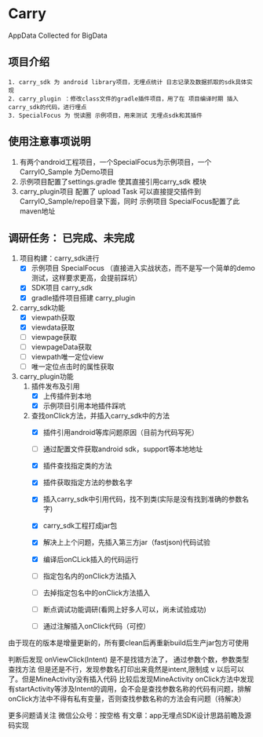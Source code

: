 # Carry
AppData Collected for BigData


## 项目介绍
    1. carry_sdk 为 android library项目，无埋点统计 日志记录及数据抓取的sdk具体实现
    2. carry_plugin ：修改class文件的gradle插件项目，用了在 项目编译时期 插入 carry_sdk的代码，进行埋点
    3. SpecialFocus 为 悦读圈 示例项目，用来测试 无埋点sdk和其插件
## 使用注意事项说明
1. 有两个android工程项目，一个SpecialFocus为示例项目，一个CarryIO_Sample 为Demo项目
2. 示例项目配置了settings.gradle 使其直接引用carry_sdk 模块
3. carry_plugin项目 配置了 upload Task 可以直接提交插件到 CarryIO_Sample/repo目录下面，同时 示例项目 SpecialFocus配置了此maven地址

## 调研任务： 已完成、未完成 ##

1. 项目构建：carry_sdk进行
    - [x] 示例项目 SpecialFocus （直接进入实战状态，而不是写一个简单的demo测试，这样要求更高，会提前踩坑）
    - [x] SDK项目 carry_sdk
    - [x] gradle插件项目搭建 carry_plugin
1. carry_sdk功能
    - [x] viewpath获取
    - [x] viewdata获取
    - [ ] viewpage获取
    - [ ] viewpageData获取
    - [ ] viewpath唯一定位view
    - [ ] 唯一定位点击时的属性获取
3. carry_plugin功能
    1. 插件发布及引用
        - [x] 上传插件到本地
        - [x] 示例项目引用本地插件踩吭
    2. 查找onClick方法，并插入carry_sdk中的方法
        - [x] 插件引用android等库问题原因（目前为代码写死）
        - [ ] 通过配置文件获取android sdk，support等本地地址
        - [x] 插件查找指定类的方法
        - [x] 插件获取指定方法的参数名字
        - [x] 插入carry_sdk中引用代码，找不到类(实际是没有找到准确的参数名字)
        - [x] carry_sdk工程打成jar包
        - [x] 解决上上个问题，先插入第三方jar（fastjson)代码试验
        - [x] 编译后onCLick插入的代码运行
        - [ ] 指定包名内的onClick方法插入
        - [ ] 去掉指定包名中的onClick方法插入
        - [ ] 断点调试功能调研(看网上好多人可以，尚未试验成功)
        - [ ] 通过注解插入onClick代码（可控）


由于现在的版本是增量更新的，所有要clean后再重新build后生产jar包方可使用

判断后发现 onViewClick(Intent) 是不是找错方法了，
通过参数个数，参数类型 查找方法
但是还是不行，发现参数名打印出来竟然是intent,限制成 v 以后可以了。但是MineActivity没有插入代码
比较后发现MineActivity onClick方法中发现 有startActivity等涉及Intent的调用，会不会是查找参数名称的代码有问题，排解
onClick方法中不得有私有变量，否则查找参数名称的方法会有问题（待解决）

更多问题请关注 微信公众号：按空格
有文章：app无埋点SDK设计思路前瞻及源码实现